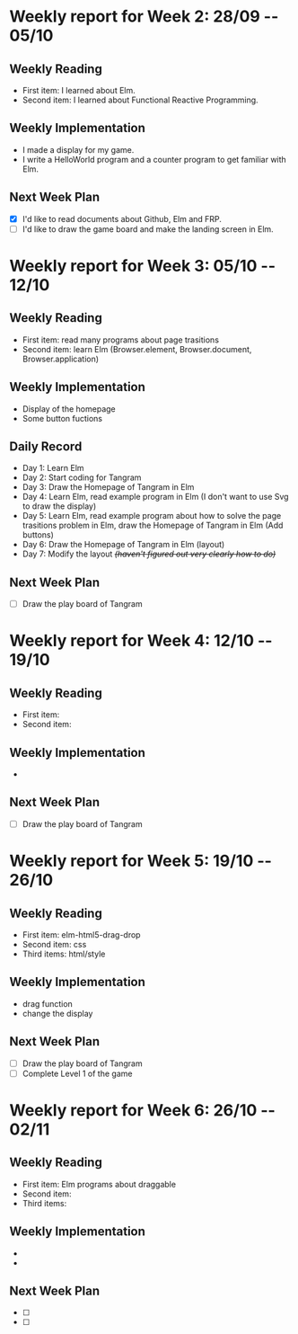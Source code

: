 # Weekly report for Week 2: 28/09 -- 05/10
## Weekly Reading
- First item: I learned about Elm.
- Second item: I learned about Functional Reactive Programming.
## Weekly Implementation
- I made a display for my game.
- I write a HelloWorld program and a counter program to get familiar with Elm.
## Next Week Plan
- [x] I'd like to read documents about Github, Elm and FRP.
- [ ] I'd like to draw the game board and make the landing screen in Elm.

# Weekly report for Week 3: 05/10 -- 12/10
## Weekly Reading
- First item: read many programs about page trasitions
- Second item: learn Elm (Browser.element, Browser.document, Browser.application)
## Weekly Implementation
- Display of the homepage
- Some button fuctions
## Daily Record
- Day 1: Learn Elm
- Day 2: Start coding for Tangram
- Day 3: Draw the Homepage of Tangram in Elm
- Day 4: Learn Elm, read example program in Elm (I don't want to use Svg to draw the display)
- Day 5: Learn Elm, read example program about how to solve the page trasitions problem in Elm, draw the Homepage of Tangram in Elm (Add buttons)
- Day 6: Draw the Homepage of Tangram in Elm (layout)
- Day 7: Modify the layout *~~(haven't figured out very clearly how to do)~~*
## Next Week Plan
- [ ] Draw the play board of Tangram

# Weekly report for Week 4: 12/10 -- 19/10
## Weekly Reading
- First item: 
- Second item: 
## Weekly Implementation
-
## Next Week Plan
- [ ] Draw the play board of Tangram

# Weekly report for Week 5: 19/10 -- 26/10
## Weekly Reading
- First item: elm-html5-drag-drop
- Second item: css
- Third items: html/style
## Weekly Implementation
- drag function
- change the display
## Next Week Plan
- [ ] Draw the play board of Tangram
- [ ] Complete Level 1 of the game

# Weekly report for Week 6: 26/10 -- 02/11
## Weekly Reading
- First item: Elm programs about draggable
- Second item: 
- Third items: 
## Weekly Implementation
- 
- 
## Next Week Plan
- [ ] 
- [ ] 